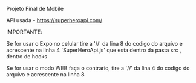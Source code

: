 Projeto Final de Mobile 

API usada - https://superheroapi.com/

IMPORTANTE:

Se for usar o Expo no celular tire a '//' da lina 8 do codigo do arquivo e acrescente na linha 4 'SuperHeroApi.js' que esta dentro da pasta src , dentro de hooks

Se for usar o modo WEB faça o contrario, tire a '//' da lina 4 do codigo do arquivo e acrescente na linha 8
